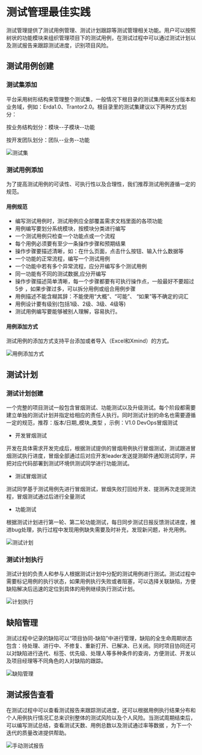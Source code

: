 # 测试管理最佳实践

测试管理提供了测试用例管理、测试计划跟踪等测试管理相关功能。用户可以按照树状的功能模块来组织管理项目下的测试用例，在测试过程中可以通过测试计划以及测试报告来跟踪测试进度，识别项目风险。
## 测试用例创建
### 测试集添加
平台采用树形结构来管理整个测试集，一般情况下根目录的测试集用来区分版本和业务域，例如：Erda1.0、Trantor2.0。根目录里的测试集建议以下两种方式划分：

按业务结构划分：模块--子模块--功能

按开发团队划分：团队--业务--功能

![测试集](http://terminus-paas.oss-cn-hangzhou.aliyuncs.com/paas-doc/2021/08/18/3283f11a-fcd7-4f5b-aae4-02b27149d4dd.png)

### 测试用例添加

为了提高测试用例的可读性、可执行性以及合理性，我们推荐测试用例遵循一定的规范。

#### 用例规范
- 编写测试用例时，测试用例应全部覆盖需求文档里面的各项功能
- 用例编写要划分系统模块，按模块分类进行编写
- 一个测试用例只检查一个功能点或一个流程
- 每个用例必须要有至少一条操作步骤和预期结果
- 操作步骤要描述清晰，如：在什么页面，点击什么按钮、输入什么数据等
- 一个功能的正常流程，编写一个测试用例
- 一个功能中若有多个异常流程，应分开编写多个测试用例
- 同一功能有不同的测试数据,应分开编写
- 操作步骤描述简单清晰，每一个步骤都要有可执行操作点，一般最好不要超过5步 ，如果步骤过多，可以拆分用例或组合用例步骤
- 用例描述不能含糊其辞：不能使用“大概”、“可能”、 “如果”等不确定的词汇
- 用例设计要有级别(包括1级、2级、3级、4级等)
- 测试用例编写要能够被别人理解，容易执行。

#### 用例添加方式

测试用例的添加方式支持平台添加或者导入（Excel和Xmind）的方式。

![用例添加方式](http://terminus-paas.oss-cn-hangzhou.aliyuncs.com/paas-doc/2021/08/18/465e2e69-0d44-4a98-a9f0-1b781fb482da.png)

## 测试计划

### 测试计划创建

一个完整的项目测试一般包含冒烟测试、功能测试以及升级测试。每个阶段都需要建立单独的测试计划并指定给相应的责任人执行。同时测试计划的命名也需要遵循一定的规范，推荐：版本/日期_模块_类型 ，示例：V1.0 DevOps冒烟测试

- 开发冒烟测试

开发在具体需求开发完成后，根据测试提供的冒烟用例执行冒烟测试，测试跟进冒烟测试执行进度，冒烟全部通过后对应开发leader发送提测邮件通知测试同学，并把对应代码部署到测试环境供测试同学进行功能测试。

- 测试冒烟测试

测试同学基于测试用例先进行冒烟测试，冒烟失败打回给开发、提测再次走提测流程，冒烟测试通过后进行全量测试

- 功能测试

根据测试计划进行第一轮、第二轮功能测试，每日同步测试日报反馈测试进度，推进bug处理，执行过程中发现用例缺失需要及时补充，发现新问题，补充用例。

![测试计划](http://terminus-paas.oss-cn-hangzhou.aliyuncs.com/paas-doc/2021/08/18/91aeb5a2-6a7b-4422-b854-40373ecce4d0.png)

### 测试计划执行

测试计划的负责人和参与人根据测试计划中分配的测试用例进行测试。测试过程中需要标记用例的执行状态，如果用例执行失败或者阻塞，可以选择关联缺陷，方便缺陷解决后迅速的定位到具体的用例继续执行测试计划。

![计划执行](http://terminus-paas.oss-cn-hangzhou.aliyuncs.com/paas-doc/2021/08/18/757ee899-2e6f-407e-a983-1cbec6dc905b.png)

## 缺陷管理

测试过程中记录的缺陷可以“项目协同-缺陷”中进行管理，缺陷的全生命周期状态包含：待处理、进行中、不修复、重新打开、已解决、已关闭。同时项目协同还可以对缺陷进行迭代、标签、优先级、处理人等多种条件的查询，方便测试、开发以及项目经理等不同角色的人对缺陷的跟踪。

![缺陷管理](http://terminus-paas.oss-cn-hangzhou.aliyuncs.com/paas-doc/2021/08/19/579bd677-6b92-4ec4-845c-426e74f59f0a.png)

## 测试报告查看

在测试过程中可以查看测试报告来跟踪测试进度，还可以根据用例执行结果分布和个人用例执行情况汇总来识别整体的测试风险以及个人风险。当测试周期结束后，可以编写测试总结，查看测试天数、用例总数以及测试通过率等数据
，为下一个迭代的质量改进提供帮助。

![手动测试报告](http://terminus-paas.oss-cn-hangzhou.aliyuncs.com/paas-doc/2021/08/19/ee688d43-4256-4f9f-a342-e3cb6263d75b.png)
